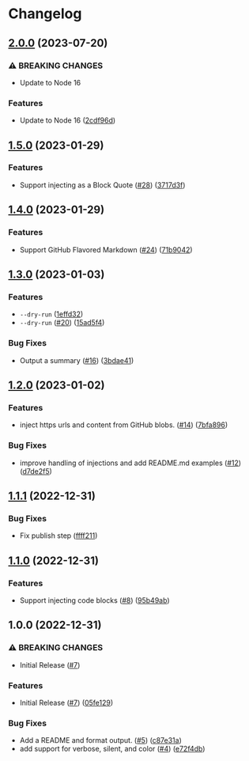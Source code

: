 # Changelog

## [2.0.0](https://github.com/streetsidesoftware/inject-markdown/compare/v1.5.0...v2.0.0) (2023-07-20)


### ⚠ BREAKING CHANGES

* Update to Node 16

### Features

* Update to Node 16 ([2cdf96d](https://github.com/streetsidesoftware/inject-markdown/commit/2cdf96dc12850064a60a55769829bcef5a71300f))

## [1.5.0](https://github.com/streetsidesoftware/inject-markdown/compare/v1.4.0...v1.5.0) (2023-01-29)


### Features

* Support injecting as a Block Quote ([#28](https://github.com/streetsidesoftware/inject-markdown/issues/28)) ([3717d3f](https://github.com/streetsidesoftware/inject-markdown/commit/3717d3f58dcc97a4656d5c5815350ea8b3286523))

## [1.4.0](https://github.com/streetsidesoftware/inject-markdown/compare/v1.3.0...v1.4.0) (2023-01-29)


### Features

* Support GitHub Flavored Markdown ([#24](https://github.com/streetsidesoftware/inject-markdown/issues/24)) ([71b9042](https://github.com/streetsidesoftware/inject-markdown/commit/71b9042148383fd8f690ff98ff56d09860d45c64))

## [1.3.0](https://github.com/streetsidesoftware/inject-markdown/compare/v1.2.0...v1.3.0) (2023-01-03)


### Features

* `--dry-run` ([1effd32](https://github.com/streetsidesoftware/inject-markdown/commit/1effd32370bcd07e65e66b5dbdce27a3bcae16e2))
* `--dry-run` ([#20](https://github.com/streetsidesoftware/inject-markdown/issues/20)) ([15ad5f4](https://github.com/streetsidesoftware/inject-markdown/commit/15ad5f4a4a4538c2c14d467dc65393fb493e3ba2))


### Bug Fixes

* Output a summary ([#16](https://github.com/streetsidesoftware/inject-markdown/issues/16)) ([3bdae41](https://github.com/streetsidesoftware/inject-markdown/commit/3bdae41968ce04796e4b3be25dd876430202fcd1))

## [1.2.0](https://github.com/streetsidesoftware/inject-markdown/compare/v1.1.1...v1.2.0) (2023-01-02)


### Features

* inject https urls and content from GitHub blobs. ([#14](https://github.com/streetsidesoftware/inject-markdown/issues/14)) ([7bfa896](https://github.com/streetsidesoftware/inject-markdown/commit/7bfa8966520813aa4673c41ce2beab4512c8d8b0))


### Bug Fixes

* improve handling of injections and add README.md examples ([#12](https://github.com/streetsidesoftware/inject-markdown/issues/12)) ([d7de2f5](https://github.com/streetsidesoftware/inject-markdown/commit/d7de2f5fe5f894df712c71d05eb3450ead944e73))

## [1.1.1](https://github.com/streetsidesoftware/inject-markdown/compare/v1.1.0...v1.1.1) (2022-12-31)


### Bug Fixes

* Fix publish step ([ffff211](https://github.com/streetsidesoftware/inject-markdown/commit/ffff2119b48badd43306d873178e30544579970d))

## [1.1.0](https://github.com/streetsidesoftware/inject-markdown/compare/v1.0.0...v1.1.0) (2022-12-31)


### Features

* Support injecting code blocks ([#8](https://github.com/streetsidesoftware/inject-markdown/issues/8)) ([95b49ab](https://github.com/streetsidesoftware/inject-markdown/commit/95b49ab69bc735288e71e3d4bc312f631e510b46))

## 1.0.0 (2022-12-31)


### ⚠ BREAKING CHANGES

* Initial Release ([#7](https://github.com/streetsidesoftware/inject-markdown/issues/7))

### Features

* Initial Release ([#7](https://github.com/streetsidesoftware/inject-markdown/issues/7)) ([05fe129](https://github.com/streetsidesoftware/inject-markdown/commit/05fe129314f98a0db02d926d0e80c017767901fb))


### Bug Fixes

* Add a README and format output. ([#5](https://github.com/streetsidesoftware/inject-markdown/issues/5)) ([c87e31a](https://github.com/streetsidesoftware/inject-markdown/commit/c87e31a1e187947fe5461456656a967737d66078))
* add support for verbose, silent, and color ([#4](https://github.com/streetsidesoftware/inject-markdown/issues/4)) ([e72f4db](https://github.com/streetsidesoftware/inject-markdown/commit/e72f4db22c39d49c3f814b6a3536776b6d75c294))
